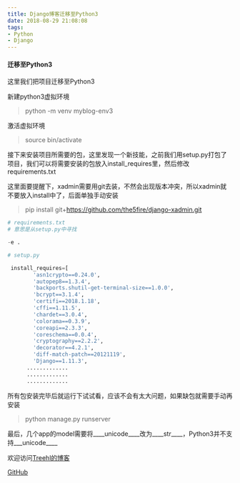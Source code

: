 ```yaml
---
title: Django博客迁移至Python3
date: 2018-08-29 21:08:08
tags:
- Python
- Django
---
```

#### **迁移至Python3**


这里我们把项目迁移至Python3

新建python3虚拟环境

> python -m venv myblog-env3

激活虚拟环境
> source bin/activate


接下来安装项目所需要的包，这里发现一个新技能，之前我们用setup.py打包了项目，我们可以将需要安装的包放入install_requires里，然后修改requirements.txt

这里面要提醒下，xadmin需要用git去装，不然会出现版本冲突，所以xadmin就不要放入install中了，后面单独手动安装

> pip install git+https://github.com/the5fire/django-xadmin.git

```python
# requirements.txt
# 意思是从setup.py中寻找

-e .

```


```python
# setup.py

 install_requires=[
        'asn1crypto==0.24.0',
        'autopep8==1.3.4',
        'backports.shutil-get-terminal-size==1.0.0',
        'bcrypt==3.1.4',
        'certifi==2018.1.18',
        'cffi==1.11.5',
        'chardet==3.0.4',
        'colorama==0.3.9',
        'coreapi==2.3.3',
        'coreschema==0.0.4',
        'cryptography==2.2.2',
        'decorator==4.2.1',
        'diff-match-patch==20121119',
        'Django==1.11.3',
      .............
      .............
      .............

```


所有包安装完毕后就运行下试试看，应该不会有太大问题，如果缺包就需要手动再安装

> python manage.py runserver

最后，几个app的model需要将____unicode____改为____str____，Python3并不支持___unicode____





欢迎访问[Treehl的博客](https://family-treesy.github.io/)

[GitHub](https://github.com/Family-TreeSY)



